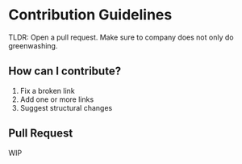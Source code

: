 # Contribution Guidelines

TLDR: Open a pull request. Make sure to company does not only do greenwashing.

## How can I contribute?

1. Fix a broken link
2. Add one or more links
3. Suggest structural changes

## Pull Request

WIP
